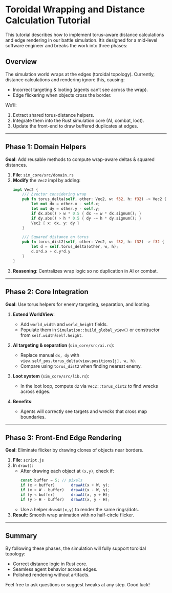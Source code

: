 # Toroidal Wrapping and Distance Calculation Tutorial

This tutorial describes how to implement torus-aware distance calculations and edge rendering in our battle simulation. It’s designed for a mid-level software engineer and breaks the work into three phases:

## Overview
The simulation world wraps at the edges (toroidal topology). Currently, distance calculations and rendering ignore this, causing:

- Incorrect targeting & looting (agents can’t see across the wrap).
- Edge flickering when objects cross the border.

We’ll:
1. Extract shared torus-distance helpers.
2. Integrate them into the Rust simulation core (AI, combat, loot).
3. Update the front-end to draw buffered duplicates at edges.

---

## Phase 1: Domain Helpers
**Goal**: Add reusable methods to compute wrap-aware deltas & squared distances.

1. **File**: `sim_core/src/domain.rs`
2. **Modify** the `Vec2` impl by adding:
   ```rust
   impl Vec2 {
       /// Δvector considering wrap
       pub fn torus_delta(self, other: Vec2, w: f32, h: f32) -> Vec2 {
           let mut dx = other.x - self.x;
           let mut dy = other.y - self.y;
           if dx.abs() > w * 0.5 { dx -= w * dx.signum(); }
           if dy.abs() > h * 0.5 { dy -= h * dy.signum(); }
           Vec2 { x: dx, y: dy }
       }

       /// Squared distance on torus
       pub fn torus_dist2(self, other: Vec2, w: f32, h: f32) -> f32 {
           let d = self.torus_delta(other, w, h);
           d.x*d.x + d.y*d.y
       }
   }
   ```
3. **Reasoning**: Centralizes wrap logic so no duplication in AI or combat.

---

## Phase 2: Core Integration
**Goal**: Use torus helpers for enemy targeting, separation, and looting.

1. **Extend WorldView**:
   - Add `world_width` and `world_height` fields.
   - Populate them in `Simulation::build_global_view()` or constructor from `self.width`/`self.height`.

2. **AI targeting & separation** (`sim_core/src/ai.rs`):
   - Replace manual `dx, dy` with `view.self_pos.torus_delta(view.positions[j], w, h)`.
   - Compare using `torus_dist2` when finding nearest enemy.

3. **Loot system** (`sim_core/src/lib.rs`):
   - In the loot loop, compute `d2` via `Vec2::torus_dist2` to find wrecks across edges.

4. **Benefits**:
   - Agents will correctly see targets and wrecks that cross map boundaries.

---

## Phase 3: Front-End Edge Rendering
**Goal**: Eliminate flicker by drawing clones of objects near borders.

1. **File**: `script.js`
2. In `draw()`:
   - After drawing each object at `(x,y)`, check if: 
     ```js
     const buffer = 5; // pixels
     if (x < buffer)       drawAt(x + W, y);
     if (x > W - buffer)   drawAt(x - W, y);
     if (y < buffer)       drawAt(x, y + H);
     if (y > H - buffer)   drawAt(x, y - H);
     ```
   - Use a helper `drawAt(x,y)` to render the same rings/dots.
3. **Result**: Smooth wrap animation with no half-circle flicker.

---

## Summary
By following these phases, the simulation will fully support toroidal topology:
- Correct distance logic in Rust core.
- Seamless agent behavior across edges.
- Polished rendering without artifacts.

Feel free to ask questions or suggest tweaks at any step. Good luck!

